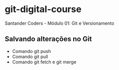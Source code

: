 # git-digital-course

Santander Coders - Módulo 01: Git e Versionamento

## Salvando alterações no Git

- Comando git push
- Comando git pull
- Comando git fetch e git merge
